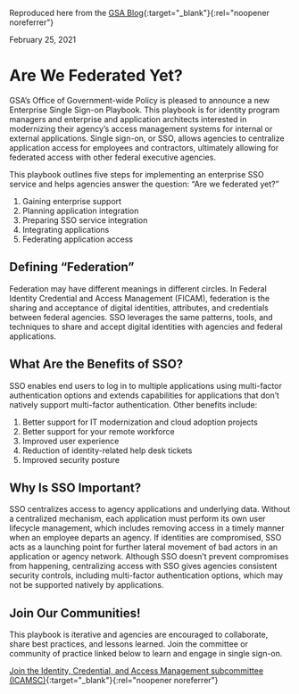 Reproduced here from the [GSA Blog](https://www.gsa.gov/blog/2021/02/25/are-we-federated-yet){:target="_blank"}{:rel="noopener noreferrer"}

February 25, 2021

# Are We Federated Yet?

GSA’s Office of Government-wide Policy is pleased to announce a new Enterprise Single Sign-on Playbook. This playbook is for identity program managers and enterprise and application architects interested in modernizing their agency’s access management systems for internal or external applications. Single sign-on, or SSO, allows agencies to centralize application access for employees and contractors, ultimately allowing for federated access with other federal executive agencies.

This playbook outlines five steps for implementing an enterprise SSO service and helps agencies answer the question: “Are we federated yet?”

1. Gaining enterprise support 
2. Planning application integration 
3. Preparing SSO service integration 
4. Integrating applications 
5. Federating application access

## Defining “Federation”

Federation may have different meanings in different circles. In Federal Identity Credential and Access Management (FICAM), federation is the sharing and acceptance of digital identities, attributes, and credentials between federal agencies. SSO leverages the same patterns, tools, and techniques to share and accept digital identities with agencies and federal applications.

## What Are the Benefits of SSO?

SSO enables end users to log in to multiple applications using multi-factor authentication options and extends capabilities for applications that don’t natively support multi-factor authentication. Other benefits include: 

1. Better support for IT modernization and cloud adoption projects
2. Better support for your remote workforce
3. Improved user experience
4. Reduction of identity-related help desk tickets
5. Improved security posture

## Why Is SSO Important?

SSO centralizes access to agency applications and underlying data. Without a centralized mechanism, each application must perform its own user lifecycle management, which includes removing access in a timely manner when an employee departs an agency. If identities are  compromised, SSO acts as a launching point for further lateral movement of bad actors in an application or agency network. Although SSO doesn’t prevent compromises from happening, centralizing access with SSO gives agencies consistent security controls, including multi-factor authentication options, which may not be supported natively by applications.

## Join Our Communities!

This playbook is iterative and agencies are encouraged to collaborate, share best practices, and lessons learned. Join the committee or community of practice linked below to learn and engage in single sign-on. 

[Join the Identity, Credential, and Access Management subcommittee (ICAMSC)](https://login.max.gov/cas/login?service=https%3A%2F%2Fcommunity.max.gov%2Flogin.action%3Fos_destination%3D%252Fpages%252Fviewpage.action%253FpageId%253D234815732){:target="_blank"}{:rel="noopener noreferrer"}
